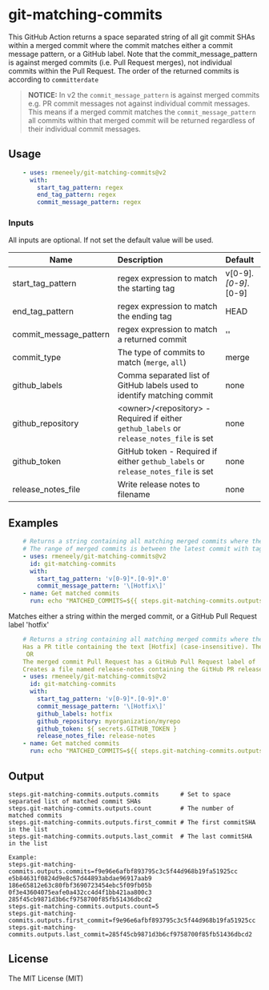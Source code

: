 # git-matching-commits
This GitHub Action returns a space separated string of all git commit SHAs within a merged commit where the commit matches either a commit message pattern, or a GitHub label.
Note that the commit_message_pattern is against merged commits (i.e. Pull Request merges), not individual commits within the Pull Request.
The order of the returned commits is according to `committerdate`



> **NOTICE:** In v2 the `commit_message_pattern` is against merged commits e.g. PR commit messages not against individual commit messages. This means if a merged commit matches the `commit_message_pattern` all commits within that merged commit will be returned regardless of their individual commit messages.


## Usage
```yaml
    - uses: rmeneely/git-matching-commits@v2
      with:
        start_tag_pattern: regex
        end_tag_pattern: regex
        commit_message_pattern: regex
```

### Inputs
All inputs are optional. If not set the default value will be used.

| Name                   | Description                                 | Default              |
| ---------------------- |:------------------------------------------- | :------------------------------------------- |
| start_tag_pattern      | regex expression to match the starting tag  | v[0-9]*.[0-9]*.[0-9] |
| end_tag_pattern        | regex expression to match the ending tag    | HEAD |
| commit_message_pattern | regex expression to match a returned commit | '' |
| commit_type            | The type of commits to match (`merge`, `all`)    | merge |
| github_labels | Comma separated list of GitHub labels used to identify matching commit | none |
| github_repository | \<owner>/\<repository> - Required if either `gethub_labels` or `release_notes_file` is set | none  |
| github_token | GitHub token - Required if either `gethub_labels` or `release_notes_file` is set | none |
| release_notes_file | Write release notes to filename | none |

## Examples
```yaml
    # Returns a string containing all matching merged commits where the merged commit message contains the text [Hotfix] (case-insensative)
    # The range of merged commits is between the latest commit with tag matching the start tag pattern and the current branch HEAD
    - uses: rmeneely/git-matching-commits@v2
      id: git-matching-commits
      with:
        start_tag_pattern: 'v[0-9]*.[0-9]*.0'
        commit_message_pattern: '\[Hotfix\]'
    - name: Get matched commits
      run: echo "MATCHED_COMMITS=${{ steps.git-matching-commits.outputs.commits }}" >> $GITHUB_ENV
```

Matches either a string within the merged commit, or a GitHub Pull Request label 'hotfix'
```yaml
    # Returns a string containing all matching merged commits where the merged commit either:
    Has a PR title containing the text [Hotfix] (case-insensitive). The range of merged commits is between the latest commit with tag matching the start tag pattern and the current branch HEAD
     OR
    The merged commit Pull Request has a GitHub Pull Request label of 'hotfix'
    Creates a file named release-notes containing the GitHub PR release notes for matching commits
    - uses: rmeneely/git-matching-commits@v2
      id: git-matching-commits
      with:
        start_tag_pattern: 'v[0-9]*.[0-9]*.0'
        commit_message_pattern: '\[Hotfix\]'
        github_labels: hotfix
        github_repository: myorganization/myrepo
        github_token: ${ secrets.GITHUB_TOKEN }
        release_notes_file: release-notes
    - name: Get matched commits
      run: echo "MATCHED_COMMITS=${{ steps.git-matching-commits.outputs.commits }}" >> $GITHUB_ENV
```


## Output
```shell
steps.git-matching-commits.outputs.commits      # Set to space separated list of matched commit SHAs
steps.git-matching-commits.outputs.count        # The number of matched commits
steps.git-matching-commits.outputs.first_commit # The first commitSHA in the list
steps.git-matching-commits.outputs.last_commit  # The last commitSHA in the list

Example:
steps.git-matching-commits.outputs.commits=f9e96e6afbf893795c3c5f44d968b19fa51925cc e5b84631f0824d9e8c57d44893abdae96917aab9 186e65812e63c80fbf3690723454ebc5f09fb05b 0f3e43604075eafe0a432cc4d4f1bb421aa800c3 285f45cb9871d3b6cf9758700f85fb51436dbcd2
steps.git-matching-commits.outputs.count=5
steps.git-matching-commits.outputs.first_commit=f9e96e6afbf893795c3c5f44d968b19fa51925cc
steps.git-matching-commits.outputs.last_commit=285f45cb9871d3b6cf9758700f85fb51436dbcd2
```

## License
The MIT License (MIT)
